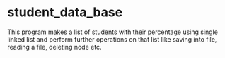 # student_data_base
This program makes a list of students with their percentage using single linked list and perform further operations on that list like saving into file, reading a file, deleting node etc.
